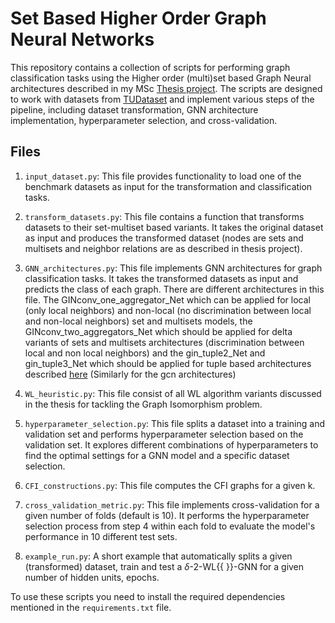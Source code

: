 # Set Based Higher Order Graph Neural Networks

This repository contains a collection of scripts for performing graph classification tasks using the Higher order (multi)set based Graph Neural architectures described in my MSc [Thesis project]([url](https://repository.tudelft.nl/islandora/object/uuid%3Ac85cb4ad-e704-4a83-bb2f-9672f81367b3?collection=education)). The scripts are designed to work with datasets from [TUDataset](https://chrsmrrs.github.io/datasets/) and implement various steps of the pipeline, including dataset transformation, GNN architecture implementation, hyperparameter selection, and cross-validation.

## Files

1. `input_dataset.py`: This file provides functionality to load one of the benchmark datasets as input for the transformation and classification tasks.

2. `transform_datasets.py`: This file contains a function that transforms datasets to their set-multiset based variants. It takes the original dataset as input and produces the transformed dataset (nodes are sets and multisets and neighbor relations are as described in thesis project). 

3. `GNN_architectures.py`: This file implements GNN architectures for graph classification tasks. It takes the transformed datasets as input and predicts the class of each graph. There are different architectures in this file. The GINconv_one_aggregator_Net which can be applied for local (only local neighbors) and non-local (no discrimination between local and non-local neighbors) set and multisets models, the GINconv_two_aggregators_Net which should be applied for delta variants of sets and multisets architectures (discrimination between local and non local neighbors) and the gin_tuple2_Net and gin_tuple3_Net which should be applied for tuple based architectures described [here](https://arxiv.org/abs/1904.01543) (Similarly for the gcn architectures)

4. `WL_heuristic.py`: This file consist of all WL algorithm variants discussed in the thesis for tackling the Graph Isomorphism problem.
 
5. `hyperparameter_selection.py`: This file splits a dataset into a training and validation set and performs hyperparameter selection based on the validation set. It explores different combinations of hyperparameters to find the optimal settings for a GNN model and a specific dataset selection.

6. `CFI_constructions.py`: This file computes the CFI graphs for a given k.

7. `cross_validation_metric.py`: This file implements cross-validation for a given number of folds (default is 10). It performs the hyperparameter selection process from step 4 within each fold to evaluate the model's performance in 10 different test sets.

8. `example_run.py`: A short example that automatically splits a given (transformed) dataset, train and test a $\delta$-2-WL{{ }}-GNN  for a given number of hidden units, epochs.


To use these scripts you need to install the required dependencies mentioned in the `requirements.txt` file.
